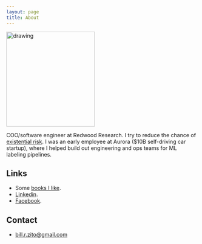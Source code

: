 ```yaml
---
layout: page
title: About
---
```


<img src="https://github.com/BillZito/billzito.github.io/blob/master/assets/bill_headshot.jpeg?raw=true" alt="drawing" width="233" height="250"/>

COO/software engineer at Redwood Research. I try to reduce the chance of [existential risk](https://en.wikipedia.org/wiki/Global_catastrophic_risk). I was an early employee at Aurora ($10B self-driving car startup), where I helped build out engineering and ops teams for ML labeling pipelines.


## Links
* Some [books I like](https://www.goodreads.com/review/list/107138592-bill-zito?shelf=five-stars&view=table).
* [Linkedin](https://www.linkedin.com/in/billzito/).
* [Facebook](https://www.facebook.com/billzito8/).


## Contact
* bill.r.zito@gmail.com
